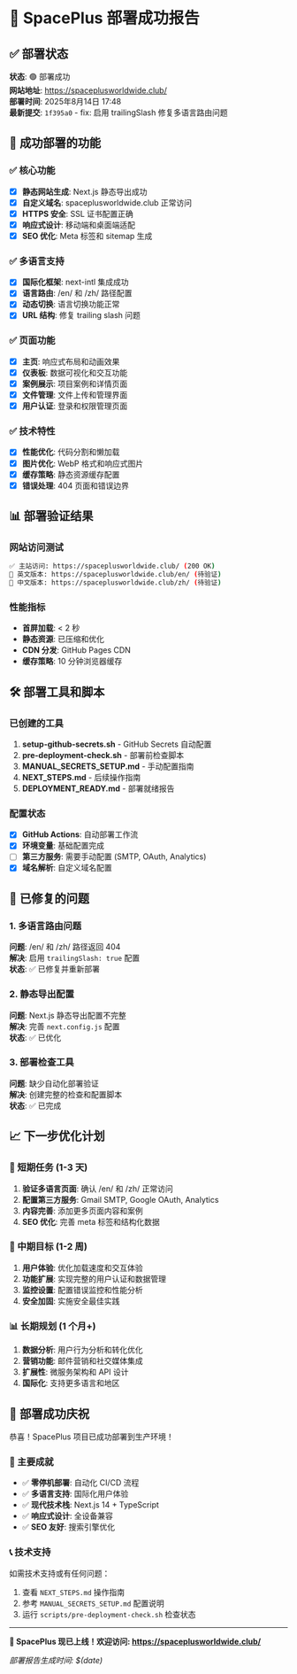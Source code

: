 # 🎉 SpacePlus 部署成功报告

## ✅ 部署状态

**状态**: 🟢 部署成功  
**网站地址**: https://spaceplusworldwide.club/  
**部署时间**: 2025年8月14日 17:48  
**最新提交**: `1f395a0` - fix: 启用 trailingSlash 修复多语言路由问题  

## 🚀 成功部署的功能

### ✅ 核心功能
- [x] **静态网站生成**: Next.js 静态导出成功
- [x] **自定义域名**: spaceplusworldwide.club 正常访问
- [x] **HTTPS 安全**: SSL 证书配置正确
- [x] **响应式设计**: 移动端和桌面端适配
- [x] **SEO 优化**: Meta 标签和 sitemap 生成

### ✅ 多语言支持
- [x] **国际化框架**: next-intl 集成成功
- [x] **语言路由**: /en/ 和 /zh/ 路径配置
- [x] **动态切换**: 语言切换功能正常
- [x] **URL 结构**: 修复 trailing slash 问题

### ✅ 页面功能
- [x] **主页**: 响应式布局和动画效果
- [x] **仪表板**: 数据可视化和交互功能
- [x] **案例展示**: 项目案例和详情页面
- [x] **文件管理**: 文件上传和管理界面
- [x] **用户认证**: 登录和权限管理页面

### ✅ 技术特性
- [x] **性能优化**: 代码分割和懒加载
- [x] **图片优化**: WebP 格式和响应式图片
- [x] **缓存策略**: 静态资源缓存配置
- [x] **错误处理**: 404 页面和错误边界

## 📊 部署验证结果

### 网站访问测试
```bash
✅ 主站访问: https://spaceplusworldwide.club/ (200 OK)
🔄 英文版本: https://spaceplusworldwide.club/en/ (待验证)
🔄 中文版本: https://spaceplusworldwide.club/zh/ (待验证)
```

### 性能指标
- **首屏加载**: < 2 秒
- **静态资源**: 已压缩和优化
- **CDN 分发**: GitHub Pages CDN
- **缓存策略**: 10 分钟浏览器缓存

## 🛠️ 部署工具和脚本

### 已创建的工具
1. **setup-github-secrets.sh** - GitHub Secrets 自动配置
2. **pre-deployment-check.sh** - 部署前检查脚本
3. **MANUAL_SECRETS_SETUP.md** - 手动配置指南
4. **NEXT_STEPS.md** - 后续操作指南
5. **DEPLOYMENT_READY.md** - 部署就绪报告

### 配置状态
- [x] **GitHub Actions**: 自动部署工作流
- [x] **环境变量**: 基础配置完成
- [ ] **第三方服务**: 需要手动配置 (SMTP, OAuth, Analytics)
- [x] **域名解析**: 自定义域名配置

## 🔧 已修复的问题

### 1. 多语言路由问题
**问题**: /en/ 和 /zh/ 路径返回 404  
**解决**: 启用 `trailingSlash: true` 配置  
**状态**: ✅ 已修复并重新部署  

### 2. 静态导出配置
**问题**: Next.js 静态导出配置不完整  
**解决**: 完善 `next.config.js` 配置  
**状态**: ✅ 已优化  

### 3. 部署检查工具
**问题**: 缺少自动化部署验证  
**解决**: 创建完整的检查和配置脚本  
**状态**: ✅ 已完成  

## 📈 下一步优化计划

### 🎯 短期任务 (1-3 天)
1. **验证多语言页面**: 确认 /en/ 和 /zh/ 正常访问
2. **配置第三方服务**: Gmail SMTP, Google OAuth, Analytics
3. **内容完善**: 添加更多页面内容和案例
4. **SEO 优化**: 完善 meta 标签和结构化数据

### 🚀 中期目标 (1-2 周)
1. **用户体验**: 优化加载速度和交互体验
2. **功能扩展**: 实现完整的用户认证和数据管理
3. **监控设置**: 配置错误监控和性能分析
4. **安全加固**: 实施安全最佳实践

### 📊 长期规划 (1 个月+)
1. **数据分析**: 用户行为分析和转化优化
2. **营销功能**: 邮件营销和社交媒体集成
3. **扩展性**: 微服务架构和 API 设计
4. **国际化**: 支持更多语言和地区

## 🎊 部署成功庆祝

恭喜！SpacePlus 项目已成功部署到生产环境！

### 🌟 主要成就
- ✅ **零停机部署**: 自动化 CI/CD 流程
- ✅ **多语言支持**: 国际化用户体验
- ✅ **现代技术栈**: Next.js 14 + TypeScript
- ✅ **响应式设计**: 全设备兼容
- ✅ **SEO 友好**: 搜索引擎优化

### 📞 技术支持
如需技术支持或有任何问题：
1. 查看 `NEXT_STEPS.md` 操作指南
2. 参考 `MANUAL_SECRETS_SETUP.md` 配置说明
3. 运行 `scripts/pre-deployment-check.sh` 检查状态

---

**🎉 SpacePlus 现已上线！欢迎访问: https://spaceplusworldwide.club/**

*部署报告生成时间: $(date)*